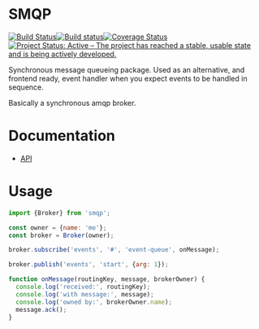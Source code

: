 SMQP
====

[![Build Status](https://app.travis-ci.com/paed01/smqp.svg?branch=default)](https://app.travis-ci.com/paed01/smqp)[![Build status](https://ci.appveyor.com/api/projects/status/8dy3yrde5pe8mk6m/branch/default?svg=true)](https://ci.appveyor.com/project/paed01/smqp/branch/default)[![Coverage Status](https://coveralls.io/repos/github/paed01/smqp/badge.svg?branch=default)](https://coveralls.io/github/paed01/smqp?branch=default)[![Project Status: Active – The project has reached a stable, usable state and is being actively developed.](https://www.repostatus.org/badges/latest/active.svg)](https://www.repostatus.org/#active)

Synchronous message queueing package. Used as an alternative, and frontend ready, event handler when you expect events to be handled in sequence.

Basically a synchronous amqp broker.

# Documentation
- [API](/API.md)

# Usage

```javascript
import {Broker} from 'smqp';

const owner = {name: 'me'};
const broker = Broker(owner);

broker.subscribe('events', '#', 'event-queue', onMessage);

broker.publish('events', 'start', {arg: 1});

function onMessage(routingKey, message, brokerOwner) {
  console.log('received:', routingKey);
  console.log('with message:', message);
  console.log('owned by:', brokerOwner.name);
  message.ack();
}
